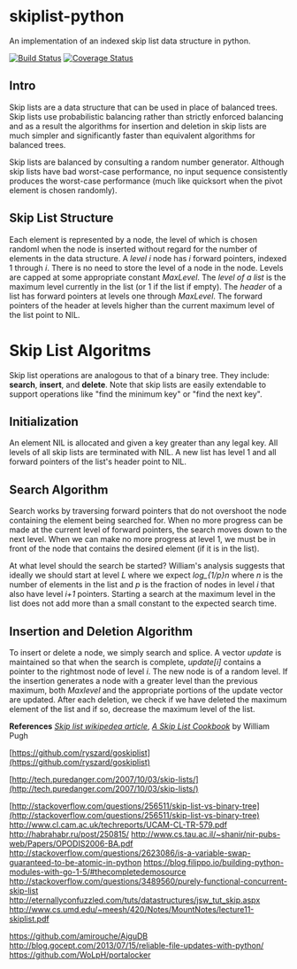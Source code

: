 skiplist-python
===============

An implementation of an indexed skip list data structure in python.

[![Build Status](https://travis-ci.org/ZhukovAlexander/py-skiplist.svg?branch=master)](https://travis-ci.org/ZhukovAlexander/py-skiplist)
[![Coverage Status](https://coveralls.io/repos/ZhukovAlexander/py-skiplist/badge.svg?branch=master&service=github)](https://coveralls.io/github/ZhukovAlexander/py-skiplist?branch=master)

Intro
-----
Skip lists are a data structure that can be used in place
of balanced trees. Skip lists use probabilistic balancing
rather than strictly enforced balancing and as a result
the algorithms for insertion and deletion in skip lists
are much simpler and significantly faster than equivalent
algorithms for balanced trees.

Skip lists are balanced by consulting a random number 
generator. Although skip lists have bad worst-case
performance, no input sequence consistently produces the
worst-case performance (much like quicksort when the pivot
element is chosen randomly).

Skip List Structure
--------------------
Each element is represented by a node, the level of 
which is chosen randoml when the node is inserted
without regard for the number of elements in the
data structure. A *level i* node has *i* forward
pointers, indexed 1 through *i*. There is no need
to store the level of a node in the node. Levels
are capped at some appropriate constant *MaxLevel*.
The *level of a list* is the maximum level currently
in the list (or 1 if the list if empty). The *header*
of a list has forward pointers at levels one through
*MaxLevel*. The forward pointers of the header at
levels higher than the current maximum level of the
list point to NIL.

Skip List Algoritms
===================
Skip list operations are analogous to that of a binary
tree. They include: **search**, **insert**,
and **delete**. Note that skip lists are easily
extendable to support operations like "find the minimum key" or "find the next key".

Initialization
--------------
An element NIL is allocated and given a key
greater than any legal key. All levels of all
skip lists are terminated with NIL. A new list
has level 1 and all forward pointers of the list's
header point to NIL.

Search Algorithm
-----------------
Search works by traversing forward pointers
that do not overshoot the node containing the element
being searched for. When no more progress can be
made at the current level of forward pointers, the
search moves down to the next level. When we can make
no more progress at level 1, we must be in front
of the node that contains the desired element (if 
it is in the list).

At what level should the search be started? William's
analysis suggests that ideally we should start
at level *L* where we expect *log_{1/p}n* where
*n* is the number of elements in the list and
*p* is the fraction of nodes in level *i* that
also have level *i+1* pointers. Starting a search
at the maximum level in the list does not add more
than a small constant to the expected search time.

Insertion and Deletion Algorithm
--------------------------------
To insert or delete a node, we simply search and
splice. A vector *update* is maintained so that when
the search is complete, *update[i]* contains a pointer
to the rightmost node of level *i*. The new node
is of a random level.
If the insertion generates a node with a greater level
than the previous maximum, both *Maxlevel* 
and the appropriate portions of the update vector
are updated. After each deletion, we check if we have
deleted the maximum element of the list and if so,
decrease the maximum level of the list.

**References**
[*Skip list wikipedea article*](http://en.wikipedia.org/wiki/Skip_list),
[*A Skip List Cookbook*](http://cg.scs.carleton.ca/~morin/teaching/5408/refs/p90b.pdf) by William Pugh

[https://github.com/ryszard/goskiplist](https://github.com/ryszard/goskiplist)

[http://tech.puredanger.com/2007/10/03/skip-lists/](http://tech.puredanger.com/2007/10/03/skip-lists/)

[http://stackoverflow.com/questions/256511/skip-list-vs-binary-tree](http://stackoverflow.com/questions/256511/skip-list-vs-binary-tree)
http://www.cl.cam.ac.uk/techreports/UCAM-CL-TR-579.pdf
http://habrahabr.ru/post/250815/
http://www.cs.tau.ac.il/~shanir/nir-pubs-web/Papers/OPODIS2006-BA.pdf
http://stackoverflow.com/questions/2623086/is-a-variable-swap-guaranteed-to-be-atomic-in-python
https://blog.filippo.io/building-python-modules-with-go-1-5/#thecompletedemosource
http://stackoverflow.com/questions/3489560/purely-functional-concurrent-skip-list
http://eternallyconfuzzled.com/tuts/datastructures/jsw_tut_skip.aspx
http://www.cs.umd.edu/~meesh/420/Notes/MountNotes/lecture11-skiplist.pdf

https://github.com/amirouche/AjguDB
http://blog.gocept.com/2013/07/15/reliable-file-updates-with-python/
https://github.com/WoLpH/portalocker
